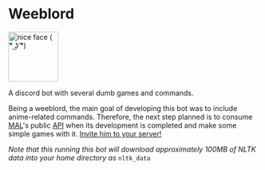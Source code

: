 # Weeblord
<img src="https://cdn.discordapp.com/attachments/625670917263196174/625680239833382913/wow.jpg" width="100" title="nice face ( ͡° ͜ʖ ͡°)" />

A discord bot with several dumb games and commands.

Being a weeblord, the main goal of developing this bot was to include anime-related commands. Therefore, the next step planned is to consume [MAL](https://myanimelist.net/)'s public [API](https://myanimelist.net/forum/?topicid=1804432) when its development is completed and make some simple games with it. [Invite him to your server!](https://discord.com/api/oauth2/authorize?client_id=614361547162255381&permissions=534723950656&scope=applications.commands%20bot)

*Note that this running this bot will download approximately 100MB of NLTK data into your home directory as* ```nltk_data```
